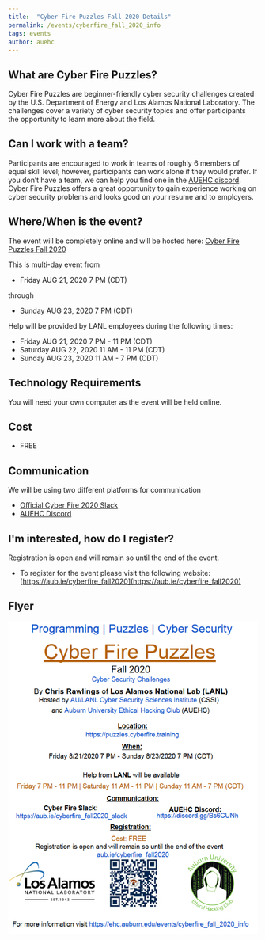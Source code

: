 ```yaml
---
title:  "Cyber Fire Puzzles Fall 2020 Details"
permalink: /events/cyberfire_fall_2020_info
tags: events
author: auehc
---
```


## What are Cyber Fire Puzzles?
Cyber Fire Puzzles are beginner-friendly cyber security challenges created by the U.S. Department of Energy and Los Alamos National
Laboratory. The challenges cover a variety of cyber security topics and offer participants the opportunity to learn more about the field.

## Can I work with a team?
Participants are encouraged to work in teams of roughly 6 members of equal skill level; however, participants can work alone if they would prefer.
If you don’t have a team, we can help you find one in the [AUEHC discord](https://discord.gg/Bs6CUNh).
Cyber Fire Puzzles offers a great opportunity to gain experience working on cyber security problems and looks good on your resume and to employers.

## Where/When is the event?
The event will be completely online and will be hosted here: [Cyber Fire Puzzles Fall 2020](https://puzzles.cyberfire.training)

This is multi-day event from 
* Friday AUG 21, 2020 7 PM (CDT)

through

* Sunday AUG 23, 2020 7 PM (CDT)

Help will be provided by LANL employees during the following times:
* Friday AUG 21, 2020 7 PM - 11 PM (CDT)
* Saturday AUG 22, 2020 11 AM - 11 PM (CDT)
* Sunday AUG 23, 2020 11 AM - 7 PM (CDT)

## Technology Requirements
You will need your own computer as the event will be held online.

## Cost
* FREE

## Communication
We will be using two different platforms for communication
* [Official Cyber Fire 2020 Slack](https://aub.ie/cyberfire_fall2020_slack)
* [AUEHC Discord](https://discord.gg/Bs6CUNh)

## I'm interested, how do I register?
Registration is open and will remain so until the end of the event.
* To register for the event please visit the following website: [https://aub.ie/cyberfire_fall2020](https://aub.ie/cyberfire_fall2020)

## Flyer
<img src="/assets/cyberfire/cyberfire_fall2020_flyer.png" >
